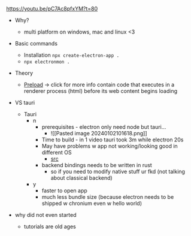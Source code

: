 https://youtu.be/pC7Ac8pfxYM?t=80
- Why?
	- multi platform on windows, mac and linux <3
- Basic commands
    - Installation
        `npx create-electron-app .`    
    - `npx electronmon .`
- Theory
	- [Preload](https://www.electronjs.org/docs/latest/tutorial/process-model#preload-scripts) → click for more info
		contain code that executes in a renderer process (html) before its web content begins loading

- VS tauri
	- Tauri
		- n
			- prerequisites - electron only need node but tauri...
				- ![[Pasted image 20240102101618.png]]
			- Time to build - in 1 video tauri took 3m while electron 20s
			- May have problems w app not working/looking good in different OS
				- [src](https://youtu.be/l4Dy5m3MnWk?t=144)
			- backend bindings needs to be written in rust
				- so if you need to modify native stuff ur fkd (not talking about classical backend)
		- y
			- faster to open app
			- much less bundle size (because electron needs to be shipped w chronium even w hello world)
- why did not even started
	- tutorials are old ages